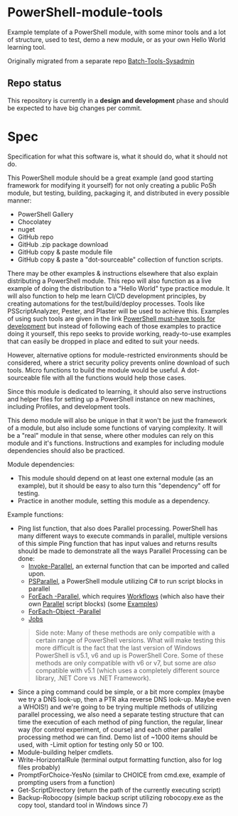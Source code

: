 # PowerShell-module-tools
Example template of a PowerShell module, with some minor tools and a lot of structure, used to test, demo a new module, or as your own Hello World learning tool.

Originally migrated from a separate repo [Batch-Tools-Sysadmin](https://github.com/Kerbalnut/Batch-Tools-SysAdmin/milestone/6?closed=1)

## Repo status

This repository is currently in a **design and development** phase and should be expected to have big changes per commit.

# Spec

Specification for what this software is, what it should do, what it should not do.

This PowerShell module should be a great example (and good starting framework for modifying it yourself) for not only creating a public PoSh module, but testing, building, packaging it, and distributed in every possible manner:

- PowerShell Gallery
- Chocolatey
- nuget
- GitHub repo
- GitHub .zip package download
- GitHub copy & paste module file
- GitHub copy & paste a "dot-sourceable" collection of function scripts.

There may be other examples & instructions elsewhere that also explain distributing a PowerShell module. This repo will also function as a live example of doing the distribution to a "Hello World" type practice module. It will also function to help me learn CI/CD development principles, by creating automations for the test/build/deploy processes. Tools like PSScriptAnalyzer, Pester, and Plaster will be used to achieve this. Examples of using such tools are given in the link [PowerShell must-have tools for development](https://bitsofknowledge.net/2018/03/24/powershell-must-have-tools-for-development/) but instead of following each of those examples to practice doing it yourself, this repo seeks to provide working, ready-to-use examples that can easily be dropped in place and edited to suit your needs.

However, alternative options for module-restricted environments should be considered, where a strict security policy prevents online download of such tools. Micro functions to build the module would be useful. A dot-sourceable file with all the functions would help those cases.

Since this module is dedicated to learning, it should also serve instructions and helper files for setting up a PowerShell instance on new machines, including Profiles, and development tools.

This demo module will also be unique in that it won't be just the framework of a module, but also include some functions of varying complexity. It will be a "real" module in that sense, where other modules can rely on this module and it's functions. Instructions and examples for including module dependencies should also be practiced.

Module dependencies:

- This module should depend on at least one external module (as an example), but it should be easy to also turn this "dependency" off for testing.
- Practice in another module, setting this module as a dependency.

Example functions:

- Ping list function, that also does Parallel processing. PowerShell has many different ways to execute commands in parallel, multiple versions of this simple Ping function that has input values and returns results should be made to demonstrate all the ways Parallel Processing can be done:
  - [Invoke-Parallel](https://github.com/RamblingCookieMonster/Invoke-Parallel), an external function that can be imported and called upon.
  - [PSParallel](https://github.com/powercode/PSParallel), a PowerShell module utilizing C# to run script blocks in parallel
  - [ForEach -Parallel](https://docs.microsoft.com/en-us/powershell/module/psworkflow/about/about_foreach-parallel?view=powershell-5.1), which requires [Workflows](https://docs.microsoft.com/en-us/powershell/module/psworkflow/about/about_workflows?view=powershell-5.1) (which also have their own [Parallel](https://docs.microsoft.com/en-us/powershell/module/psworkflow/about/about_parallel?view=powershell-5.1) script blocks) (some [Examples](https://www.petri.com/introduction-to-parallel-powershell-processing))
  - [ForEach-Object -Parallel](https://devblogs.microsoft.com/powershell/powershell-foreach-object-parallel-feature/)
  - [Jobs](https://devblogs.microsoft.com/scripting/parallel-processing-with-jobs-in-powershell/)
  > Side note: Many of these methods are only compatible with a certain range of PowerShell versions. What will make testing this more difficult is the fact that the last version of Windows PowerShell is v5.1, v6 and up is PowerShell Core. Some of these methods are only compatible with v6 or v7, but some are *also* compatible with v5.1 (which uses a completely different source library, .NET Core vs .NET Framework).
- Since a ping command could be simple, or a bit more complex (maybe we try a DNS look-up, then a PTR aka reverse DNS look-up. Maybe even a WHOIS!) and we're going to be trying multiple methods of utilizing parallel processing, we also need a separate testing structure that can time the execution of each method of ping function, the regular, linear way (for control experiment, of course) and each other parallel processing method we can find. Demo list of ~1000 items should be used, with -Limit option for testing only 50 or 100.
- Module-building helper cmdlets.
- Write-HorizontalRule (terminal output formatting function, also for log files probably)
- PromptForChoice-YesNo (similar to CHOICE from cmd.exe, example of prompting users from a function)
- Get-ScriptDirectory (return the path of the currently executing script)
- Backup-Robocopy (simple backup script utilizing robocopy.exe as the copy tool, standard tool in Windows since 7)
